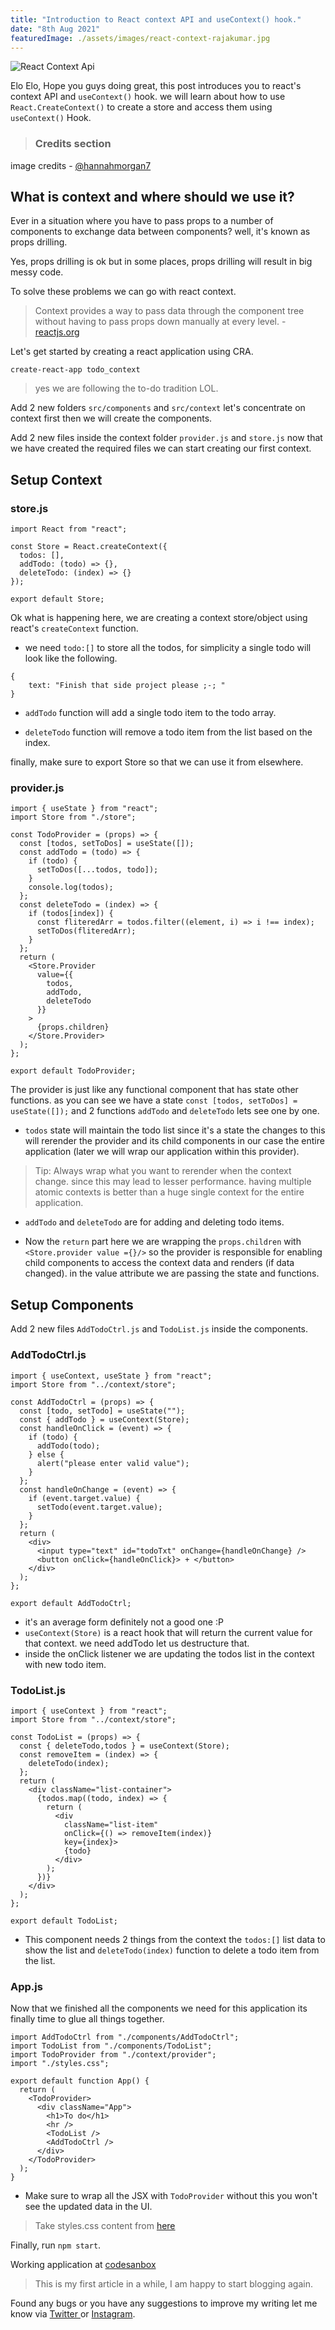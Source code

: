 ```yaml
---
title: "Introduction to React context API and useContext() hook."
date: "8th Aug 2021"
featuredImage: ./assets/images/react-context-rajakumar.jpg
---
```


![React Context Api](./assets/images/react-context-rajakumar.jpg)

Elo Elo, Hope you guys doing great, this post introduces you to react's context API 
 and `useContext()` hook. we will learn about how to use `React.CreateContext()` to create a store and access them using `useContext()` Hook.

>### Credits section
image credits -  [@hannahmorgan7](https://unsplash.com/@hannahmorgan7) 

##  What is context and where should we use it?

Ever in a situation where you have to pass props to a number of components to exchange data between components? well, it's known as props drilling.

Yes, props drilling is ok but in some places, props drilling will result in big messy code.

To solve these problems we can go with react context.

> Context provides a way to pass data through the component tree without having to pass props down manually at every level. -  [reactjs.org](https://reactjs.org/docs/context.html) 


Let's get started by creating a react application using CRA.


```
create-react-app todo_context
``` 

> yes we are following the to-do tradition LOL.

Add 2 new folders `src/components` and `src/context` let's concentrate on context first then we will create the components.

Add 2 new files inside the context folder `provider.js` and `store.js` now that we have created the required files we can start creating our first context.

## Setup Context

### store.js

```
import React from "react";

const Store = React.createContext({
  todos: [],
  addTodo: (todo) => {},
  deleteTodo: (index) => {}
});

export default Store;
``` 
Ok what is happening here, we are creating a context store/object using react's `createContext` function.

- we need `todo:[]` to store all the todos, for simplicity a single todo will look like the following.

```
{
    text: "Finish that side project please ;-; "
}
```

- `addTodo` function will add a single todo item to the todo array. 

- `deleteTodo` function will remove a todo item from the list based on the index.

finally, make sure to export Store so that we can use it from elsewhere.

### provider.js

```
import { useState } from "react";
import Store from "./store";

const TodoProvider = (props) => {
  const [todos, setToDos] = useState([]);
  const addTodo = (todo) => {
    if (todo) {
      setToDos([...todos, todo]);
    }
    console.log(todos);
  };
  const deleteTodo = (index) => {
    if (todos[index]) {
      const fliteredArr = todos.filter((element, i) => i !== index);
      setToDos(fliteredArr);
    }
  };
  return (
    <Store.Provider
      value={{
        todos,
        addTodo,
        deleteTodo
      }}
    >
      {props.children}
    </Store.Provider>
  );
};

export default TodoProvider;
```

The provider is just like any functional component that has state other functions.
as you can see we have a state `const [todos, setToDos] = useState([]);` and 2 functions `addTodo` and `deleteTodo` lets see one by one.

- `todos` state will maintain the todo list since it's a state the changes to this will rerender the provider and its child components in our case the entire application (later we will wrap our application within this provider).

> Tip:  Always wrap what you want to rerender when the context change. since this may lead to lesser performance. having multiple atomic contexts is better than a huge single context for the entire application. 

- `addTodo` and `deleteTodo` are for adding and deleting todo items.

- Now the `return` part here we are wrapping the `props.children` with `<Store.provider value ={}/>` so the provider is responsible for enabling child components to access the context data and renders (if data changed). in the value attribute we are passing the state and functions.

## Setup Components

Add 2 new files `AddTodoCtrl.js` and `TodoList.js` inside the components.

### AddTodoCtrl.js

```
import { useContext, useState } from "react";
import Store from "../context/store";

const AddTodoCtrl = (props) => {
  const [todo, setTodo] = useState("");
  const { addTodo } = useContext(Store);
  const handleOnClick = (event) => {
    if (todo) {
      addTodo(todo);
    } else {
      alert("please enter valid value");
    }
  };
  const handleOnChange = (event) => {
    if (event.target.value) {
      setTodo(event.target.value);
    }
  };
  return (
    <div>
      <input type="text" id="todoTxt" onChange={handleOnChange} />
      <button onClick={handleOnClick}> + </button>
    </div>
  );
};

export default AddTodoCtrl;
```
- it's an average form definitely not a good one :P
- `useContext(Store)` is a react hook that will return the current value for that context. we need addTodo let us destructure that.
- inside the onClick listener we are updating the todos list in the context with new todo item.

### TodoList.js
```
import { useContext } from "react";
import Store from "../context/store";

const TodoList = (props) => {
  const { deleteTodo,todos } = useContext(Store);
  const removeItem = (index) => {
    deleteTodo(index);
  };
  return (
    <div className="list-container">
      {todos.map((todo, index) => {
        return (
          <div
            className="list-item"
            onClick={() => removeItem(index)}
            key={index}>
            {todo}
          </div>
        );
      })}
    </div>
  );
};

export default TodoList;
```

- This component needs 2 things from the context the `todos:[]` list data to show the list and `deleteTodo(index)` function to delete a todo item from the list.

### App.js

Now that we finished all the components we need for this application its finally time to glue all things together.

```
import AddTodoCtrl from "./components/AddTodoCtrl";
import TodoList from "./components/TodoList";
import TodoProvider from "./context/provider";
import "./styles.css";

export default function App() {
  return (
    <TodoProvider>
      <div className="App">
        <h1>To do</h1>
        <hr />
        <TodoList />
        <AddTodoCtrl />
      </div>
    </TodoProvider>
  );
}
```
- Make sure to wrap all the JSX with `TodoProvider` without this you won't see the updated data in the UI.

>Take styles.css content from  [here](https://codesandbox.io/s/todocontextapi-w4mj7?file=/src/styles.css) 

Finally, run `npm start`.

Working application at  [codesanbox](https://codesandbox.io/s/todocontextapi-w4mj7) 


> This is my first article in a while, I am happy to start blogging again.

Found any bugs or you have any suggestions to improve my writing let me know via  [Twitter ](https://twitter.com/rajakumar_dev) or  [Instagram](https://www.instagram.com/rajakumar.me/).

